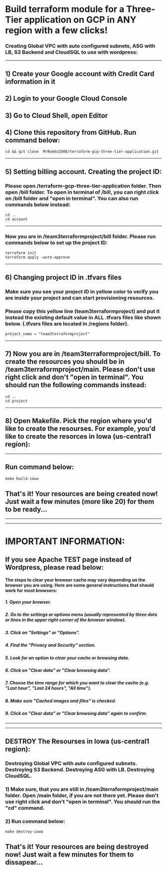 # Build terraform module for a Three-Tier application on GCP in ANY region with a few clicks!
### Creating Global VPC with auto configured subnets, ASG with LB, S3 Backend and CloudSQL to use with wordpress:
__________________________________________________________________________________________________________________________


## 1) Create your Google account with Credit Card information in it
## 2) Login to your Google Cloud Console
## 3) Go to Cloud Shell, open Editor
## 4) Clone this repository from GitHub. Run command below:
```
cd && git clone  MrRomko2000/terraform-gcp-three-tier-application.git
```
__________________________________________________________________________________________________________________________
## 5) Setting billing account. Creating the project ID:
### Please open /terraform-gcp-three-tier-application folder. Then open /bill folder. To open in terminal of /bill, you can right click on /bill folder and "open in terminal". You can also run commands below instead:
```
cd ..
cd account
```
__________________________________________________________________________________________________________________________
### Now you are in /team3terraformproject/bill folder. Please run commands below to set up the project ID:
```
terraform init
terraform apply -auto-approve
```
__________________________________________________________________________________________________________________________
## 6) Changing project ID in .tfvars files
### Make sure you see your project ID in yellow color to verify you are inside your project and can start provisioning resources.
### Please copy this yellow line (team3terraformproject) and put it instead the existing default value in ALL .tfvars files like shown below. (.tfvars files are located in /regions folder).
```
project_name = "team3terraformproject"
```
__________________________________________________________________________________________________________________________
## 7) Now you are in /team3terraformproject/bill. To create the resources you should be in /team3terraformproject/main. Please don't use right click and don't "open in terminal". You should run the following commands instead:
```
cd ..
cd project
```
__________________________________________________________________________________________________________________________
## 8) Open Makefile. Pick the region where you'd like to create the resourses. For example, you'd like to create the resorces in Iowa (us-central1 region):
__________________________________________________________________________________________________________________________
## Run command below:
```
make build-iowa
```

## That's it! Your resources are being created now! Just wait a few minutes (more like 20) for them to be ready... 
__________________________________________________________________________________________________________________________
__________________________________________________________________________________________________________________________

# IMPORTANT INFORMATION:
## If you see Apache TEST page instead of Wordpress, please read below:

#### The steps to clear your browser cache may vary depending on the browser you are using. Here are some general instructions that should work for most browsers:

##### 1. Open your browser.
##### 2. Go to the settings or options menu (usually represented by three dots or lines in the upper right corner of the browser window).
##### 3. Click on "Settings" or "Options".
##### 4. Find the "Privacy and Security" section.
##### 5. Look for an option to clear your cache or browsing data.
##### 6. Click on "Clear data" or "Clear browsing data".
##### 7. Choose the time range for which you want to clear the cache (e.g. "Last hour", "Last 24 hours", "All time").
##### 8. Make sure "Cached images and files" is checked.
##### 9. Click on "Clear data" or "Clear browsing data" again to confirm.

__________________________________________________________________________________________________________________________
__________________________________________________________________________________________________________________________

## DESTROY The Resourses in Iowa (us-central1 region):
### Destroying Global VPC with auto configured subnets. Destroying S3 Backend. Destroying ASG with LB. Destroying CloudSQL.

### 1) Make sure, that you are still in /team3terraformproject/main folder. Open /main folder, if you are not there yet. Please don't use right click and don't "open in terminal". You should run the "cd" command.

### 2) Run command below:
```
make destroy-iowa
```

## That's it! Your resources are being destroyed now! Just wait a few minutes for them to dissapear... 
